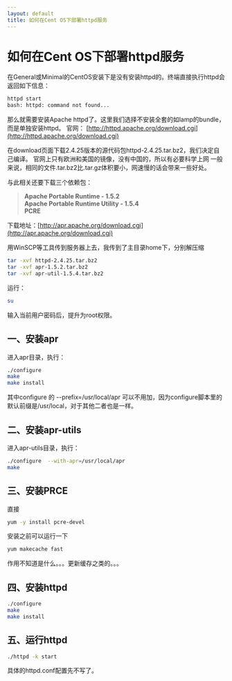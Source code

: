 ```yaml
---
layout: default
title: 如何在Cent OS下部署httpd服务
---
```


# 如何在Cent OS下部署httpd服务

在General或Minimal的CentOS安装下是没有安装httpd的。终端直接执行httpd会返回如下信息：
```bash
httpd start
bash: httpd: command not found...
```

那么就需要安装Apache httpd了。这里我们选择不安装全套的如lamp的bundle，而是单独安装httpd。
官网：
[http://httpd.apache.org/download.cgi](http://httpd.apache.org/download.cgi)

在download页面下载2.4.25版本的源代码包httpd-2.4.25.tar.bz2，我们决定自己编译。
官网上只有欧洲和美国的镜像，没有中国的，所以有必要科学上网
一般来说，相同的文件.tar.bz2比.tar.gz体积要小，网速慢的话会带来一些好处。

与此相关还要下载三个依赖包：
> **Apache Portable Runtime - 1.5.2**  
> **Apache Portable Runtime Utility - 1.5.4**  
> **PCRE**

下载地址：[http://apr.apache.org/download.cgi](http://apr.apache.org/download.cgi)

用WinSCP等工具传到服务器上去，我传到了主目录home下，分别解压缩
```bash
tar -xvf httpd-2.4.25.tar.bz2  
tar -xvf apr-1.5.2.tar.bz2  
tar -xvf apr-util-1.5.4.tar.bz2
```

运行：
```bash
su 
```

输入当前用户密码后，提升为root权限。

## 一、安装apr
进入apr目录，执行：
```bash 
./configure  
make  
make install
```
其中configure 的 --prefix=/usr/local/apr 可以不用加，因为configure脚本里的默认前缀是/usr/local，对于其他二者也是一样。

## 二、安装apr-utils
进入apr-utils目录，执行：
```bash
./configure  --with-apr=/usr/local/apr  
make

```


## 三、安装PRCE
直接
```bash
yum -y install pcre-devel 
```
安装之前可以运行一下
```bash
yum makecache fast
```
作用不知道是什么。。。更新缓存之类的。。。

## 四、安装httpd
```bash
./configure
make
make install
```

## 五、运行httpd
```bash
./httpd -k start
```

具体的httpd.conf配置先不写了。